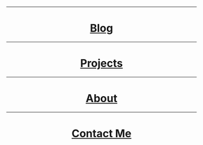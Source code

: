 * * *
# <center> <b> <a href="https://shea08.github.io/blog">Blog</a></b></center>
* * *
# <center> <b> <a href="https://shea08.github.io/projects">Projects</a></b></center>
* * *
# <center> <b> <a href="https://shea08.github.io/about">About</a></b></center>
* * *
# <center> <b> <a href="https://shea08.github.io/contactme">Contact Me</a></b></center>

<meta name="google-site-verification" content="YzxQW1uWDOXrLhdyd4E8neU7wAOv3quWXF1Sl5pZiD0" />
